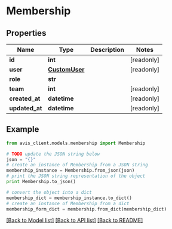 # Membership


## Properties

Name | Type | Description | Notes
------------ | ------------- | ------------- | -------------
**id** | **int** |  | [readonly]
**user** | [**CustomUser**](CustomUser.md) |  | [readonly]
**role** | **str** |  |
**team** | **int** |  | [readonly]
**created_at** | **datetime** |  | [readonly]
**updated_at** | **datetime** |  | [readonly]

## Example

```python
from avis_client.models.membership import Membership

# TODO update the JSON string below
json = "{}"
# create an instance of Membership from a JSON string
membership_instance = Membership.from_json(json)
# print the JSON string representation of the object
print Membership.to_json()

# convert the object into a dict
membership_dict = membership_instance.to_dict()
# create an instance of Membership from a dict
membership_form_dict = membership.from_dict(membership_dict)
```
[[Back to Model list]](../#documentation-for-models) [[Back to API list]](../#documentation-for-api-endpoints) [[Back to README]](../)

